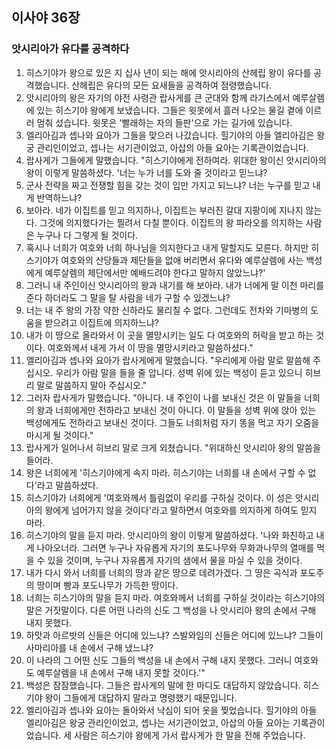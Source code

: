 ## 이사야 36장

### 앗시리아가 유다를 공격하다
1. 히스기야가 왕으로 있은 지 십사 년이 되는 해에 앗시리아의 산헤립 왕이 유다를 공격했습니다. 산헤립은 유다의 모든 요새들을 공격하여 점령했습니다.
2. 앗시리아의 왕은 자기의 야전 사령관 랍사게를 큰 군대와 함께 라기스에서 예루살렘에 있는 히스기야 왕에게 보냈습니다. 그들은 윗못에서 흘러 나오는 물길 곁에 이르러 멈춰 섰습니다. 윗못은 '빨래하는 자의 들판'으로 가는 길가에 있습니다.
3. 엘리아김과 셉나와 요아가 그들을 맞으러 나갔습니다. 힐기야의 아들 엘리아김은 왕궁 관리인이었고, 셉나는 서기관이었고, 아삽의 아들 요아는 기록관이었습니다.
4. 랍사게가 그들에게 말했습니다. "히스기야에게 전하여라. 위대한 왕이신 앗시리아의 왕이 이렇게 말씀하셨다. '너는 누가 너를 도와 줄 것이라고 믿느냐?
5. 군사 전략을 짜고 전쟁할 힘을 갖는 것이 입만 가지고 되느냐? 너는 누구를 믿고 내게 반역하느냐?
6. 보아라. 네가 이집트를 믿고 의지하나, 이집트는 부러진 갈대 지팡이에 지나지 않는다. 그것에 의지했다가는 찔려서 다칠 뿐이다. 이집트의 왕 파라오를 의지하는 사람은 누구나 다 그렇게 될 것이다.
7. 혹시나 너희가 여호와 너희 하나님을 의지한다고 내게 말할지도 모른다. 하지만 히스기야가 여호와의 산당들과 제단들을 없애 버리면서 유다와 예루살렘에 사는 백성에게 예루살렘의 제단에서만 예배드려야 한다고 말하지 않았느냐?'
8. 그러니 내 주인이신 앗시리아의 왕과 내기를 해 보아라. 내가 너에게 말 이천 마리를 준다 하더라도 그 말을 탈 사람을 네가 구할 수 있겠느냐?
9. 너는 내 주 왕의 가장 약한 신하라도 물리칠 수 없다. 그런데도 전차와 기마병의 도움을 받으려고 이집트에 의지하느냐?
10. 내가 이 땅으로 올라와서 이 곳을 멸망시키는 일도 다 여호와의 허락을 받고 하는 것이다. 여호와께서 내게 가서 이 땅을 멸망시키라고 말씀하셨다."
11. 엘리아김과 셉나와 요아가 랍사게에게 말했습니다. "우리에게 아람 말로 말씀해 주십시오. 우리가 아람 말을 들을 줄 압니다. 성벽 위에 있는 백성이 듣고 있으니 히브리 말로 말씀하지 말아 주십시오."
12. 그러자 랍사게가 말했습니다. "아니다. 내 주인이 나를 보내신 것은 이 말들을 너희의 왕과 너희에게만 전하라고 보내신 것이 아니다. 이 말들을 성벽 위에 앉아 있는 백성에게도 전하라고 보내신 것이다. 그들도 너희처럼 자기 똥을 먹고 자기 오줌을 마시게 될 것이다."
13. 랍사게가 일어나서 히브리 말로 크게 외쳤습니다. "위대하신 앗시리아 왕의 말씀을 들어라.
14. 왕은 너희에게 '히스기야에게 속지 마라. 히스기야는 너희를 내 손에서 구할 수 없다'라고 말씀하셨다.
15. 히스기야가 너희에게 '여호와께서 틀림없이 우리를 구하실 것이다. 이 성은 앗시리아의 왕에게 넘어가지 않을 것이다'라고 말하면서 여호와를 의지하게 하여도 믿지 마라.
16. 히스기야의 말을 듣지 마라. 앗시리아의 왕이 이렇게 말씀하셨다. '나와 화친하고 내게 나아오너라. 그러면 누구나 자유롭게 자기의 포도나무와 무화과나무의 열매를 먹을 수 있을 것이며, 누구나 자유롭게 자기의 샘에서 물을 마실 수 있을 것이다.
17. 내가 다시 와서 너희를 너희의 땅과 같은 땅으로 데려가겠다. 그 땅은 곡식과 포도주의 땅이며 빵과 포도나무가 가득한 땅이다.
18. 너희는 히스기야의 말을 듣지 마라. 여호와께서 너희를 구하실 것이라는 히스기야의 말은 거짓말이다. 다른 어떤 나라의 신도 그 백성을 나 앗시리아 왕의 손에서 구해 내지 못했다.
19. 하맛과 아르밧의 신들은 어디에 있느냐? 스발와임의 신들은 어디에 있느냐? 그들이 사마리아를 내 손에서 구해 냈느냐?
20. 이 나라의 그 어떤 신도 그들의 백성을 내 손에서 구해 내지 못했다. 그러니 여호와도 예루살렘을 내 손에서 구해 내지 못할 것이다.'"
21. 백성은 잠잠했습니다. 그들은 랍사게의 말에 한 마디도 대답하지 않았습니다. 히스기야 왕이 그들에게 대답하지 말라고 명령했기 때문입니다.
22. 엘리아김과 셉나와 요아는 돌아와서 낙심이 되어 옷을 찢었습니다. 힐기야의 아들 엘리아김은 왕궁 관리인이었고, 셉나는 서기관이었고, 아삽의 아들 요아는 기록관이었습니다. 세 사람은 히스기야 왕에게 가서 랍사게가 한 말을 전해 주었습니다.